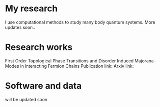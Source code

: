

# My research
I use computational methods to study many body quantum systems.
More updates soon..
# Research works
First Order Topological Phase Transitions and Disorder Induced Majorana Modes in Interacting Fermion Chains
Publication link: Arxiv link: 
# Software and data
will be updated soon
